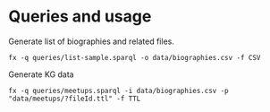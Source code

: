 # Queries and usage

Generate list of biographies and related files.
```
fx -q queries/list-sample.sparql -o data/biographies.csv -f CSV
```
Generate KG data
```
fx -q queries/meetups.sparql -i data/biographies.csv -p "data/meetups/?fileId.ttl" -f TTL
```
